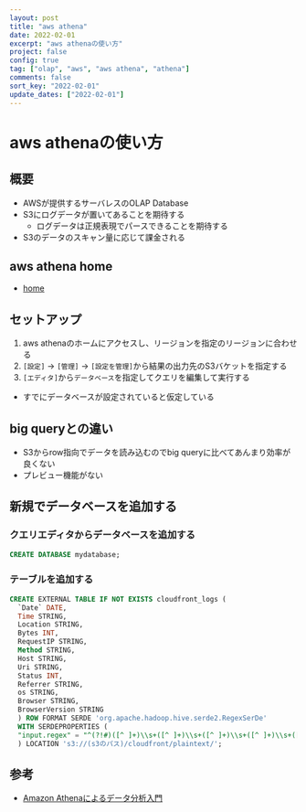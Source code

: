 ```yaml
---
layout: post
title: "aws athena"
date: 2022-02-01
excerpt: "aws athenaの使い方"
project: false
config: true
tag: ["olap", "aws", "aws athena", "athena"]
comments: false
sort_key: "2022-02-01"
update_dates: ["2022-02-01"]
---
```


# aws athenaの使い方

## 概要
 - AWSが提供するサーバレスのOLAP Database
 - S3にログデータが置いてあることを期待する
   - ログデータは正規表現でパースできることを期待する
 - S3のデータのスキャン量に応じて課金される

## aws athena home
 - [home](https://ap-northeast-1.console.aws.amazon.com/athena/home)

## セットアップ
 1. aws athenaのホームにアクセスし、リージョンを指定のリージョンに合わせる
 2. `[設定]` -> `[管理]` -> `[設定を管理]`から結果の出力先のS3バケットを指定する
 3. `[エディタ]`から`データベース`を指定してクエリを編集して実行する
   - すでにデータベースが設定されていると仮定している

## big queryとの違い
 - S3からrow指向でデータを読み込むのでbig queryに比べてあんまり効率が良くない
 - プレビュー機能がない

## 新規でデータベースを追加する

### クエリエディタからデータベースを追加する

```sql
CREATE DATABASE mydatabase;
```

### テーブルを追加する

```sql
CREATE EXTERNAL TABLE IF NOT EXISTS cloudfront_logs (
  `Date` DATE,
  Time STRING,
  Location STRING,
  Bytes INT,
  RequestIP STRING,
  Method STRING,
  Host STRING,
  Uri STRING,
  Status INT,
  Referrer STRING,
  os STRING,
  Browser STRING,
  BrowserVersion STRING
  ) ROW FORMAT SERDE 'org.apache.hadoop.hive.serde2.RegexSerDe'
  WITH SERDEPROPERTIES (
  "input.regex" = "^(?!#)([^ ]+)\\s+([^ ]+)\\s+([^ ]+)\\s+([^ ]+)\\s+([^ ]+)\\s+([^ ]+)\\s+([^ ]+)\\s+([^ ]+)\\s+([^ ]+)\\s+([^ ]+)\\s+[^\(]+[\(]([^\;]+).*\%20([^\/]+)[\/](.*)$"
  ) LOCATION 's3://(s3のパス)/cloudfront/plaintext/';
```

## 参考
 - [Amazon Athenaによるデータ分析入門](https://business.ntt-east.co.jp/content/cloudsolution/column-72.html)


